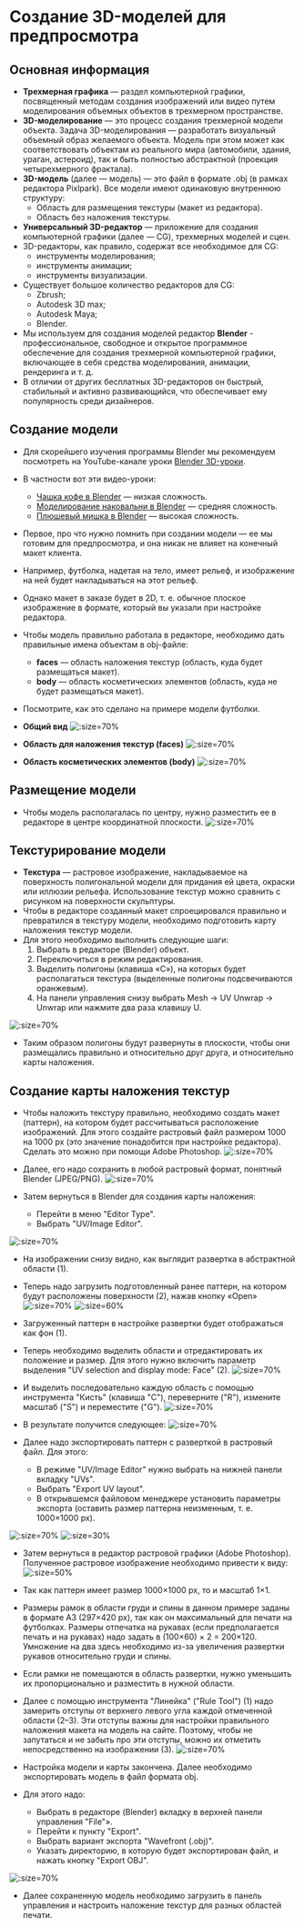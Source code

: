 # Создание 3D-моделей для предпросмотра

## Основная информация
* **Трехмерная графика** — раздел компьютерной графики, посвященный методам создания изображений или видео путем моделирования объемных объектов в трехмерном пространстве.
* **3D-моделирование** — это процесс создания трехмерной модели объекта. Задача 3D-моделирования — разработать визуальный объемный образ желаемого объекта. Модель при этом может как соответствовать объектам из реального мира (автомобили, здания, ураган, астероид), так и быть полностью абстрактной (проекция четырехмерного фрактала).
* **3D-модель** (далее — модель) — это файл в формате .obj (в рамках редактора Pixlpark). Все модели имеют одинаковую внутреннюю структуру:
    + Область для размещения текстуры (макет из редактора).
    + Область без наложения текстуры.
* **Универсальный 3D-редактор** — приложение для создания компьютерной графики (далее — CG), трехмерных моделей и сцен. 
* 3D-редакторы, как правило, содержат все необходимое для CG:
    + инструменты моделирования;
    + инструменты анимации;
    + инструменты визуализации.
* Существует большое количество редакторов для CG:
    + Zbrush;
    + Autodesk 3D max;
    + Autodesk Maya;
    + Blender.
* Мы используем для создания моделей редактор **Blender** - профессиональное, свободное и открытое программное обеспечение для создания трехмерной компьютерной графики, включающее в себя средства моделирования, анимации, рендеринга и т. д.
* В отличии от других бесплатных 3D-редакторов он быстрый, стабильный и активно развивающийся, что обеспечивает ему популярность среди дизайнеров.

## Создание модели
* Для скорейшего изучения программы Blender мы рекомендуем посмотреть на YouTube-канале уроки [Blender 3D-уроки](https://www.youtube.com/channel/UCLYrT1051M_6XkbEc5Te8PA).
* В частности вот эти видео-уроки:
    + [Чашка кофе в Blender](https://www.youtube.com/watch?v=DQBk1Uk0Gfk&t=182s) — низкая сложность.
    + [Моделирование наковальни в Blender](https://www.youtube.com/watch?v=IFLUjeiMcbQ) — средняя сложность.
    + [Плюшевый мишка в Blender](https://www.youtube.com/watch?v=HAU-tVTkfUc) — высокая сложность.
* Первое, про что нужно помнить при создании модели — ее мы готовим для предпросмотра, и она никак не влияет на конечный макет клиента.
* Например, футболка, надетая на тело, имеет рельеф, и изображение на ней будет накладываться на этот рельеф.
* Однако макет в заказе будет в 2D, т. е. обычное плоское изображение в формате, который вы указали при настройке редактора.
* Чтобы модель правильно работала в редакторе, необходимо дать правильные имена объектам в obj-файле:
    + **faces** — область наложения текстур (область, куда будет размещаться макет).
    + **body** — область косметических элементов (область, куда не будет размещаться макет).
* Посмотрите, как это сделано на примере модели футболки.
* **Общий вид**
![](../_media/design/design13.png ':size=70%')

* **Область для наложения текстур (faces)**
![](../_media/design/design14.png ':size=70%')

* **Область косметических элементов (body)**
![](../_media/design/design15.png ':size=70%')

## Размещение модели
* Чтобы модель располагалась по центру, нужно разместить ее в редакторе в центре координатной плоскости.
![](../_media/design/design16.png ':size=70%')

## Текстурирование модели
* **Текстура** — растровое изображение, накладываемое на поверхность полигональной модели для придания ей цвета, окраски или иллюзии рельефа. Использование текстур можно сравнить с рисунком на поверхности скульптуры.
* Чтобы в редакторе созданный макет спроецировался правильно и превратился в текстуру модели, необходимо подготовить карту наложения текстур модели.
* Для этого необходимо выполнить следующие шаги:
    1. Выбрать в редакторе (Blender) объект.
    1. Переключиться в режим редактирования.
    1. Выделить полигоны (клавиша «C»), на которых будет располагаться текстура (выделенные полигоны подсвечиваются оранжевым).
    1. На панели управления снизу выбрать Mesh &rarr; UV Unwrap &rarr; Unwrap или нажмите два раза клавишу U.

![](../_media/design/design17.png ':size=70%')
* Таким образом полигоны будут развернуты в плоскости, чтобы они размещались правильно и относительно друг друга, и относительно карты наложения.

## Создание карты наложения текстур
* Чтобы наложить текстуру правильно, необходимо создать макет (паттерн), на котором будет рассчитываться расположение изображений. Для этого создайте растровый файл размером 1000 на 1000 рх (это значение понадобится при настройке редактора). Сделать это можно при помощи Adobe Photoshop.
![](../_media/design/design18.png ':size=70%')

* Далее, его надо сохранить в любой растровый формат, понятный Blender (JPEG/PNG).
![](../_media/design/design19.png ':size=70%')

* Затем вернуться в Blender для создания карты наложения:
    + Перейти в меню "Editor Type".
    + Выбрать "UV/Image Editor".

![](../_media/design/design20.png ':size=70%')

* На изображении снизу видно, как выглядит развертка в абстрактной области (1).
* Теперь надо загрузить подготовленный ранее паттерн, на котором будут расположены поверхности (2), нажав кнопку «Open»
![](../_media/design/design21.png ':size=70%')
![](../_media/design/design22.png ':size=60%')

* Загруженный паттерн в настройке развертки будет отображаться как фон (1).
* Теперь необходимо выделить области и отредактировать их положение и размер. Для этого нужно включить параметр выделения "UV selection and display mode: Face" (2).
![](../_media/design/design23.png ':size=70%')

* И выделить последовательно каждую область с помощью инструмента "Кисть" (клавиша "С"), переверните ("R"), измените масштаб ("S") и переместите ("G").
![](../_media/design/design24.png ':size=70%')

* В результате получится следующее:
![](../_media/design/design25.png ':size=70%')

* Далее надо экспортировать паттерн с разверткой в растровый файл. Для этого:
    + В режиме "UV/Image Editor" нужно выбрать на нижней панели вкладку "UVs".
    + Выбрать "Export UV layout".
    + В открывшемся файловом менеджере установить параметры экспорта (оставить размер паттерна неизменным, т. е. 1000×1000 рх).

![](../_media/design/design26.png ':size=70%')
![](../_media/design/design27.png ':size=30%')

* Затем вернуться в редактор растровой графики (Adobe Photoshop). Полученное растровое изображение необходимо привести к виду:
![](../_media/design/design28.png ':size=50%')

* Так как паттерн имеет размер 1000×1000 px, то и масштаб 1×1.
* Размеры рамок в области груди и спины в данном примере заданы в формате А3 (297×420 рх), так как он максимальный для печати на футболках. Размеры отпечатка на рукавах (если предполагается печать и на рукавах) надо задать в (100×60) × 2 = 200×120. Умножение на два здесь необходимо из-за увеличения развертки рукавов относительно груди и спины.
* Если рамки не помещаются в область развертки, нужно уменьшить их пропорционально и разместить в нужной области.
* Далее с помощью инструмента "Линейка" ("Rule Tool") (1) надо замерить отступы от верхнего левого угла каждой отмеченной области (2–3). Эти отступы важны для настройки правильного наложения макета на модель на сайте. Поэтому, чтобы не запутаться и не забыть про эти отступы, можно их отметить непосредственно на изображении (3).
![](../_media/design/design29.png ':size=70%')

* Настройка модели и карты закончена. Далее необходимо экспортировать модель в файл формата obj.
* Для этого надо:
    + Выбрать в редакторе (Blender) вкладку в верхней панели управления "File"».
    + Перейти к пункту "Export".
    + Выбрать вариант экспорта "Wavefront (.obj)".
    + Указать директорию, в которую будет экспортирован файл, и нажать кнопку "Export OBJ".

![](../_media/design/design30.png ':size=70%')
* Далее сохраненную модель необходимо загрузить в панель управления и настроить наложение текстур для разных областей печати.